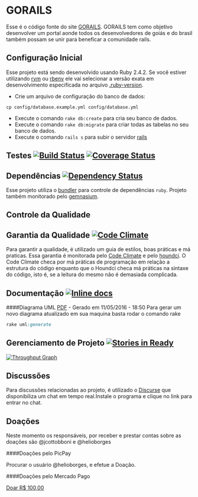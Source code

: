 # GORAILS

Esse é o código fonte do site [GORAILS](http://www.gorails.com.br/).
GORAILS tem como objetivo desenvolver um portal aonde todos os desenvolvedores de goiás e do brasil também possam se unir para beneficar a comunidade rails.


## Configuração Inicial

Esse projeto está sendo desenvolvido usando Ruby 2.4.2. Se você estiver utilizando [rvm](http://rvm.beginrescueend.com/)
ou [rbenv](https://github.com/sstephenson/rbenv) ele vai selecionar a versão exata em desenvolvimento
especificada no arquivo [.ruby-version](https://github.com/RubyCastsBrasil/RubyCastsBrasil/blob/master/.ruby-version).

- Crie um arquivo de configuração do banco de dados:
```shell
cp config/database.example.yml config/database.yml
```
- Execute o comando `rake db:create` para cria seu banco de dados.
- Execute o comando `rake db:migrate` para criar todas as tabelas no seu banco de dados.
- Execute o comando `rails s` para subir o servidor [rails](https://github.com/rails/rails)

## Testes [![Build Status](https://travis-ci.org/gorails/gorails.svg?branch=master)](https://travis-ci.org/gorails/gorails)  [![Coverage Status](https://coveralls.io/repos/github/gorails/gorails/badge.svg?branch=master)](https://coveralls.io/github/gorails/gorails?branch=master)
 
## Dependências [![Dependency Status](https://gemnasium.com/gorails/gorails.svg)](https://gemnasium.com/gorails/gorails)

Esse projeto utiliza o [bundler](http://bundler.io) para controle de dependências `ruby`.
Projeto também monitorado pelo [gemnasium](https://gemnasium.com).

## Controle da Qualidade 

## Garantia da Qualidade [![Code Climate](https://codeclimate.com/github/gorails/gorails/badges/gpa.svg)](https://codeclimate.com/github/gorails/gorails)

Para garantir a qualidade, é utilizado um guia de estilos, boas práticas e má praticas.
Essa garantia é monitorada pelo [Code Climate](https://codeclimate.com) e pelo [houndci](http://houndci.com).
O Code Climate checa por má práticas de programação em relação a estrutura do código enquanto 
que o Houndci checa má práticas na sintaxe do código, isto é, se a leitura do mesmo não é 
demasiada complicada.

## Documentação [![Inline docs](http://inch-ci.org/github/gorails/gorails.svg?branch=master)](http://inch-ci.org/github/gorails/gorails)
####Diagrama UML [PDF](https://github.com/gorails/gorails/blob/master/doc/uml_gorails.pdf) - Gerado em 11/05/2016 - 18:50
Para gerar um novo diagrama atualizado em sua maquina basta rodar o comando rake

```ruby
rake uml:generate
```

## Gerenciamento de Projeto [![Stories in Ready](https://badge.waffle.io/gorails/gorails.svg?label=ready&title=Ready)](http://waffle.io/gorails/gorails)

[![Throughput Graph](https://graphs.waffle.io/gorails/gorails/throughput.svg)](https://waffle.io/gorails/gorails/metrics)


## Discussões  

Para discussões relacionadas ao projeto, é utilizado o [Discurse](https://discord.gg/7tz73A) que disponibiliza
um chat em tempo real.Instale o programa e clique no link para entrar no chat.

## Doações

Neste momento os responsáveis, por receber e prestar contas sobre as doações são @jcottobboni e @helioborges

####Doações pelo PicPay

Procurar o usuário @helioborges, e efetue a Doação.



####Doações pelo Mercado Pago

<a mp-mode="dftl" href="https://www.mercadopago.com/mlb/checkout/start?pref_id=192719033-6a1a0129-cee7-43d5-b2a9-7afa32e15abe" name="MP-payButton" class='blue-ar-l-rn-none'>Doar  R$ 100,00</a>
<script type="text/javascript">
(function(){function $MPC_load(){window.$MPC_loaded !== true && (function(){var s = document.createElement("script");s.type = "text/javascript";s.async = true;s.src = document.location.protocol+"//secure.mlstatic.com/mptools/render.js";var x = document.getElementsByTagName('script')[0];x.parentNode.insertBefore(s, x);window.$MPC_loaded = true;})();}window.$MPC_loaded !== true ? (window.attachEvent ?window.attachEvent('onload', $MPC_load) : window.addEventListener('load', $MPC_load, false)) : null;})();
</script>
